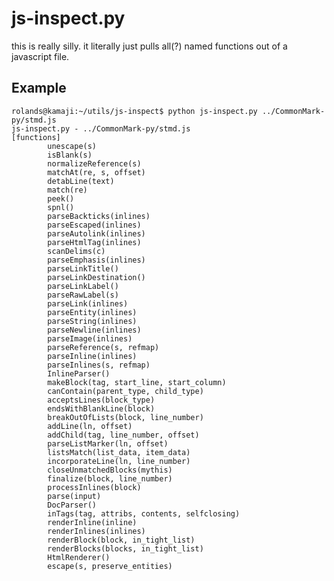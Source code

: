 js-inspect.py
=============

this is really silly. it literally just pulls all(?) named functions out of a javascript file.

Example
-------

	rolands@kamaji:~/utils/js-inspect$ python js-inspect.py ../CommonMark-py/stmd.js
	js-inspect.py - ../CommonMark-py/stmd.js
	[functions]
	        unescape(s)
	        isBlank(s)
	        normalizeReference(s)
	        matchAt(re, s, offset)
	        detabLine(text)
	        match(re)
	        peek()
	        spnl()
	        parseBackticks(inlines)
	        parseEscaped(inlines)
	        parseAutolink(inlines)
	        parseHtmlTag(inlines)
	        scanDelims(c)
	        parseEmphasis(inlines)
	        parseLinkTitle()
	        parseLinkDestination()
	        parseLinkLabel()
	        parseRawLabel(s)
	        parseLink(inlines)
	        parseEntity(inlines)
	        parseString(inlines)
	        parseNewline(inlines)
	        parseImage(inlines)
	        parseReference(s, refmap)
	        parseInline(inlines)
	        parseInlines(s, refmap)
	        InlineParser()
	        makeBlock(tag, start_line, start_column)
	        canContain(parent_type, child_type)
	        acceptsLines(block_type)
	        endsWithBlankLine(block)
	        breakOutOfLists(block, line_number)
	        addLine(ln, offset)
	        addChild(tag, line_number, offset)
	        parseListMarker(ln, offset)
	        listsMatch(list_data, item_data)
	        incorporateLine(ln, line_number)
	        closeUnmatchedBlocks(mythis)
	        finalize(block, line_number)
	        processInlines(block)
	        parse(input)
	        DocParser()
	        inTags(tag, attribs, contents, selfclosing)
	        renderInline(inline)
	        renderInlines(inlines)
	        renderBlock(block, in_tight_list)
	        renderBlocks(blocks, in_tight_list)
	        HtmlRenderer()
	        escape(s, preserve_entities)


